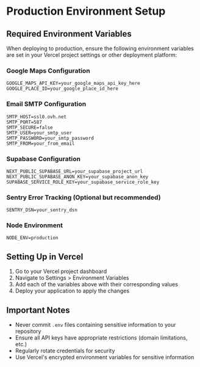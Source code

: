 # Production Environment Setup

## Required Environment Variables

When deploying to production, ensure the following environment variables are set in your Vercel project settings or other deployment platform:

### Google Maps Configuration
```
GOOGLE_MAPS_API_KEY=your_google_maps_api_key_here
GOOGLE_PLACE_ID=your_google_place_id_here
```

### Email SMTP Configuration
```
SMTP_HOST=ssl0.ovh.net
SMTP_PORT=587
SMTP_SECURE=false
SMTP_USER=your_smtp_user
SMTP_PASSWORD=your_smtp_password
SMTP_FROM=your_from_email
```

### Supabase Configuration
```
NEXT_PUBLIC_SUPABASE_URL=your_supabase_project_url
NEXT_PUBLIC_SUPABASE_ANON_KEY=your_supabase_anon_key
SUPABASE_SERVICE_ROLE_KEY=your_supabase_service_role_key
```

### Sentry Error Tracking (Optional but recommended)
```
SENTRY_DSN=your_sentry_dsn
```

### Node Environment
```
NODE_ENV=production
```

## Setting Up in Vercel

1. Go to your Vercel project dashboard
2. Navigate to Settings > Environment Variables
3. Add each of the variables above with their corresponding values
4. Deploy your application to apply the changes

## Important Notes

- Never commit `.env` files containing sensitive information to your repository
- Ensure all API keys have appropriate restrictions (domain limitations, etc.)
- Regularly rotate credentials for security
- Use Vercel's encrypted environment variables for sensitive information
